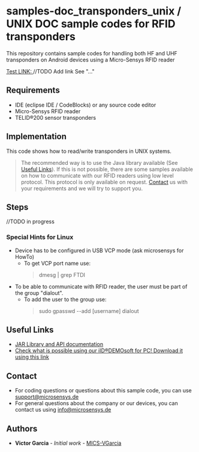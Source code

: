 # samples-doc_transponders_unix / UNIX DOC sample codes for RFID transponders
This repository contains sample codes for handling both HF and UHF transponders on Android devices using a Micro-Sensys RFID reader

[Test LINK: ](../doc/communication-modes/spc)
//TODO Add link See "..."

## Requirements
* IDE (eclipse IDE / CodeBlocks) or any source code editor
* Micro-Sensys RFID reader
* TELID®200 sensor transponders

## Implementation
This code shows how to read/write transponders in UNIX systems. 
> The recommended way is to use the Java library available (See [Useful Links](#Useful-Links)). 
> If this is not possible, there are some samples available on how to communicate with our RFID readers using low level protocol. This protocol is only available on request. [Contact](#Contact) us with your requirements and we will try to support you.

## Steps
//TODO in progress

### Special Hints for Linux
* Device has to be configured in USB VCP mode (ask microsensys for HowTo)
	* To get VCP port name use:	
		> dmesg | grep FTDI
* To be able to communicate with RFID reader, the user must be part of the group "dialout".
	* To add the user to the group use:
		> sudo gpasswd --add [username] dialout

## Useful Links

 - [JAR Library and API documentation](https://www.microsensys.de/downloads/DevSamples/Libraries/UNIX/microsensysRFID%20-%20jar%20library/)
 - [Check what is possible using our iID®DEMOsoft for PC! Download it using this link](https://www.microsensys.de/downloads/CDContent/Install/iID%c2%ae%20DEMOsoft.zip)

## Contact

* For coding questions or questions about this sample code, you can use [support@microsensys.de](mailto:support@microsensys.de)
* For general questions about the company or our devices, you can contact us using [info@microsensys.de](mailto:info@microsensys.de)

## Authors

* **Victor Garcia** - *Initial work* - [MICS-VGarcia](https://github.com/MICS-VGarcia/)
